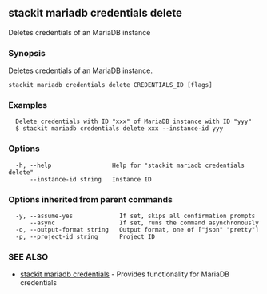 ## stackit mariadb credentials delete

Deletes credentials of an MariaDB instance

### Synopsis

Deletes credentials of an MariaDB instance.

```
stackit mariadb credentials delete CREDENTIALS_ID [flags]
```

### Examples

```
  Delete credentials with ID "xxx" of MariaDB instance with ID "yyy"
  $ stackit mariadb credentials delete xxx --instance-id yyy
```

### Options

```
  -h, --help                 Help for "stackit mariadb credentials delete"
      --instance-id string   Instance ID
```

### Options inherited from parent commands

```
  -y, --assume-yes             If set, skips all confirmation prompts
      --async                  If set, runs the command asynchronously
  -o, --output-format string   Output format, one of ["json" "pretty"]
  -p, --project-id string      Project ID
```

### SEE ALSO

* [stackit mariadb credentials](./stackit_mariadb_credentials.md)	 - Provides functionality for MariaDB credentials

